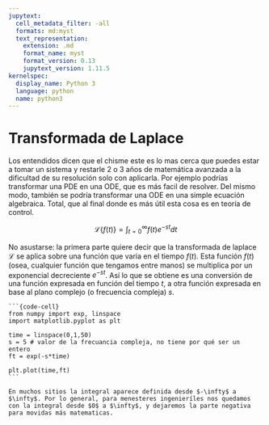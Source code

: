 ```yaml
---
jupytext:
  cell_metadata_filter: -all
  formats: md:myst
  text_representation:
    extension: .md
    format_name: myst
    format_version: 0.13
    jupytext_version: 1.11.5
kernelspec:
  display_name: Python 3
  language: python
  name: python3
---
```


# Transformada de Laplace
Los entendidos dicen que el chisme este es lo mas cerca que puedes estar a tomar un sistema y restarle 2 o 3 años de matemática avanzada a la dificultad de su resolución solo con aplicarla. Por ejemplo podrías transformar una PDE en una ODE, que es más facil de resolver. Del mismo modo, también se podría transformar una ODE en una simple ecuación algebraica. Total, que al final donde es más útil esta cosa es en teoría de control.

$$ \mathscr{L}\{f(t)\}=\int_{t=0}^{\infty}f(t)e^{-st}dt $$

No asustarse: la primera parte quiere decir que la transformada de laplace $\mathscr{L}$ se aplica sobre una función que varía en el tiempo $f(t)$. Esta función $f(t)$ (osea, cualquier función que tengamos entre manos) se multiplica por un exponencial decreciente $e^{-st}$. Así lo que se obtiene es una conversión de una función expresada en función del tiempo $t$, a otra función expresada en base al plano complejo (o frecuencia compleja) $s$. 

````{sidebar}
```{code-cell}
from numpy import exp, linspace
import matplotlib.pyplot as plt

time = linspace(0,1,50)
s = 5 # valor de la frecuancia compleja, no tiene por qué ser un entero
ft = exp(-s*time)

plt.plot(time,ft)
```
````

```{warning}
En muchos sitios la integral aparece definida desde $-\infty$ a $\infty$. Por lo general, para menesteres ingenieríles nos quedamos con la integral desde $0$ a $\infty$, y dejaremos la parte negativa para movidas más matematicas.
```